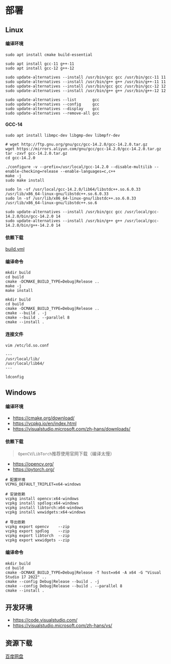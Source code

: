 # 部署

## Linux

#### 编译环境

```
sudo apt install cmake build-essential

sudo apt install gcc-11 g++-11
sudo apt install gcc-12 g++-12

sudo update-alternatives --install /usr/bin/gcc gcc /usr/bin/gcc-11 11
sudo update-alternatives --install /usr/bin/g++ g++ /usr/bin/g++-11 11
sudo update-alternatives --install /usr/bin/gcc gcc /usr/bin/gcc-12 12
sudo update-alternatives --install /usr/bin/g++ g++ /usr/bin/g++-12 12

sudo update-alternatives --list       gcc
sudo update-alternatives --config     gcc
sudo update-alternatives --display    gcc
sudo update-alternatives --remove-all gcc
```

#### GCC-14

```
sudo apt install libmpc-dev libgmp-dev libmpfr-dev

# wget http://ftp.gnu.org/gnu/gcc/gcc-14.2.0/gcc-14.2.0.tar.gz
wget https://mirrors.aliyun.com/gnu/gcc/gcc-14.2.0/gcc-14.2.0.tar.gz
tar -zxvf gcc-14.2.0.tar.gz
cd gcc-14.2.0

./configure -v --prefix=/usr/local/gcc-14.2.0 --disable-multilib --enable-checking=release --enable-languages=c,c++
make -j
sudo make install

sudo ln -sf /usr/local/gcc-14.2.0/lib64/libstdc++.so.6.0.33 /usr/lib/x86_64-linux-gnu/libstdc++.so.6.0.33
sudo ln -sf /usr/lib/x86_64-linux-gnu/libstdc++.so.6.0.33   /usr/lib/x86_64-linux-gnu/libstdc++.so.6

sudo update-alternatives --install /usr/bin/gcc gcc /usr/local/gcc-14.2.0/bin/gcc-14.2.0 14
sudo update-alternatives --install /usr/bin/g++ g++ /usr/local/gcc-14.2.0/bin/g++-14.2.0 14
```

#### 依赖下载

[build.yml](../.github/workflows/build.yml)

#### 编译命令

```
mkdir build
cd build
cmake -DCMAKE_BUILD_TYPE=Debug|Release ..
make -j
make install

mkdir build
cd build
cmake -DCMAKE_BUILD_TYPE=Debug|Release ..
cmake --build . -j
cmake --build . --parallel 8
cmake --install .
```

#### 连接文件

```
vim /etc/ld.so.conf

---
/usr/local/lib/
/usr/local/lib64/
---

ldconfig
```

## Windows

#### 编译环境

* https://cmake.org/download/
* https://vcpkg.io/en/index.html
* https://visualstudio.microsoft.com/zh-hans/downloads/

#### 依赖下载

> `OpenCV`/`LibTorch`推荐使用官网下载（编译太慢）

* https://opencv.org/
* https://pytorch.org/

```
# 配置环境
VCPKG_DEFAULT_TRIPLET=x64-windows

# 安装依赖
vcpkg install opencv:x64-windows
vcpkg install spdlog:x64-windows
vcpkg install libtorch:x64-windows
vcpkg install wxwidgets:x64-windows

# 导出依赖
vcpkg export opencv    --zip
vcpkg export spdlog    --zip
vcpkg export libtorch  --zip
vcpkg export wxwidgets --zip
```

#### 编译命令

```
mkdir build
cd build
cmake -DCMAKE_BUILD_TYPE=Debug|Release -T host=x64 -A x64 -G "Visual Studio 17 2022" ..
cmake --config Debug|Release --build . -j
cmake --config Debug|Release --build . --parallel 8
cmake --install .
```

## 开发环境

* https://code.visualstudio.com/
* https://visualstudio.microsoft.com/zh-hans/vs/

## 资源下载

[百度网盘](https://pan.baidu.com/s/1mNAXgaBV6lTQ1qkeFtnOtA?pwd=33p1)
